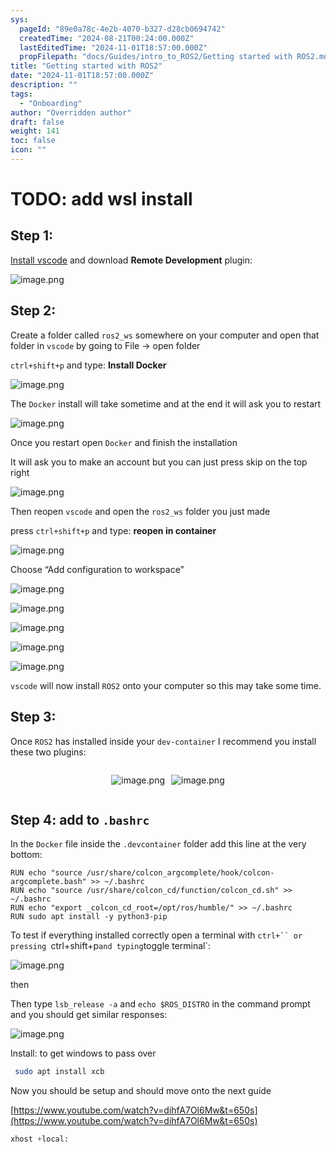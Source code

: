 ```yaml
---
sys:
  pageId: "89e0a78c-4e2b-4070-b327-d28cb0694742"
  createdTime: "2024-08-21T00:24:00.000Z"
  lastEditedTime: "2024-11-01T18:57:00.000Z"
  propFilepath: "docs/Guides/intro_to_ROS2/Getting started with ROS2.md"
title: "Getting started with ROS2"
date: "2024-11-01T18:57:00.000Z"
description: ""
tags:
  - "Onboarding"
author: "Overridden author"
draft: false
weight: 141
toc: false
icon: ""
---
```


# TODO: add wsl install

## Step 1:

[Install vscode](https://code.visualstudio.com/download) and download **Remote Development** plugin:

![image.png](https://prod-files-secure.s3.us-west-2.amazonaws.com/d518164a-d88e-44d1-a4ee-3adb3bd8bce0/efb52993-1881-4a40-b95e-6f020334f022/image.png?X-Amz-Algorithm=AWS4-HMAC-SHA256&X-Amz-Content-Sha256=UNSIGNED-PAYLOAD&X-Amz-Credential=ASIAZI2LB466RYUTRERE%2F20250326%2Fus-west-2%2Fs3%2Faws4_request&X-Amz-Date=20250326T121441Z&X-Amz-Expires=3600&X-Amz-Security-Token=IQoJb3JpZ2luX2VjEMT%2F%2F%2F%2F%2F%2F%2F%2F%2F%2FwEaCXVzLXdlc3QtMiJIMEYCIQCVpnVyScFT7etQQb9Klno4ybRsOtyA3rS%2BtmCLenqsGwIhALFJSQygCf8jAwV4JSZURjS54R7Ygje%2BuGY%2F1tKeRkLXKv8DCC0QABoMNjM3NDIzMTgzODA1Igw%2B%2BMMZZC%2FaMAOF104q3AO5TQXP95g7OfXnnamoMBKgAnJ9yNKRbGQ95LwGk%2FOar%2B3L45K%2B%2FJ%2BOR6z4CErUzvr4DIL93cJ%2FNm9FKgWer6C3b7dlivVaeUrhj288VPIFv%2FkFLTfZTgGHRSKwXhj%2BJRReH96ycMmB1Hs597YV2UbJLffVVEDXXxnmDMLkpKGseBUvL%2F8PoYu6Zu2z9JqtGDJjlIConpsO%2FMW%2BAFvNGIkv67J3xCljO3dDOdx%2BzMhpujyMv6toxn2E4DiUvTv2rvAOlTf1R2jDTwmFf5b5IKy8wQu18klxbh%2FqgKlO0VR7b9W7%2BpdpEJwkIZRQaNgSw8mJNtyXxCSfp79%2BUT%2Fb12L6dzKRqSw4t3TVH%2FprEl9beO8hTobwkhiutIIdsVBtC25MbLwxZoHNTfYxgHyGC8nVfJvW0UBvWyKCcNhpqfgbmvcM9545crcZgSkhCAZXuYTvEt%2BgHS8Ki6HqVO7Ip9LMF1bKbUkXXnJhPNj3Q5FMziTCOkiq24FV5RVHQscTuvFl8ZBKcP6L1YLhAgrA3m1nNkHgoh1LCzDafsDILvuxIeOMAMxnTFHH3pnjqdpznx9E3e0MmX7oC9rYh8%2F5EgwSJ5kGHhlBgZLNme%2F%2Bc7lsEfgmW%2FwDHzqjXbUHvDCp24%2B%2FBjqkAZLdRBd6EVbprNmDDn9eSoGO1JbjGtUEKvWxurwGLpa%2BEI4ESmpuh8y7MkwG18FnkIZbGeeBtwimW1anv3h02i2LliViHNPtweAblysUqFUc6Q7FygCS5o3L68Hjc2IcnPPolkw1SZNFIFjM%2F0oU1REKp%2BDva16G%2Fpbqp5p5rMLFgXVNmdtcWNLxEHj0ci5t%2BkZdpV9m5Du6l%2Bjd6Xj15cwcNF%2BU&X-Amz-Signature=7a7f2226e34391772cf3cef6ffc9387d1b03394680f64922721a0e050eaff140&X-Amz-SignedHeaders=host&x-id=GetObject)

## Step 2:

Create a folder called `ros2_ws` somewhere on your computer and open that folder in `vscode` by going to File → open folder 

`ctrl+shift+p` and type: **Install Docker**

![image.png](https://prod-files-secure.s3.us-west-2.amazonaws.com/d518164a-d88e-44d1-a4ee-3adb3bd8bce0/2269dc0e-1cd5-47ff-bceb-c04ad9b2eab0/image.png?X-Amz-Algorithm=AWS4-HMAC-SHA256&X-Amz-Content-Sha256=UNSIGNED-PAYLOAD&X-Amz-Credential=ASIAZI2LB466RYUTRERE%2F20250326%2Fus-west-2%2Fs3%2Faws4_request&X-Amz-Date=20250326T121441Z&X-Amz-Expires=3600&X-Amz-Security-Token=IQoJb3JpZ2luX2VjEMT%2F%2F%2F%2F%2F%2F%2F%2F%2F%2FwEaCXVzLXdlc3QtMiJIMEYCIQCVpnVyScFT7etQQb9Klno4ybRsOtyA3rS%2BtmCLenqsGwIhALFJSQygCf8jAwV4JSZURjS54R7Ygje%2BuGY%2F1tKeRkLXKv8DCC0QABoMNjM3NDIzMTgzODA1Igw%2B%2BMMZZC%2FaMAOF104q3AO5TQXP95g7OfXnnamoMBKgAnJ9yNKRbGQ95LwGk%2FOar%2B3L45K%2B%2FJ%2BOR6z4CErUzvr4DIL93cJ%2FNm9FKgWer6C3b7dlivVaeUrhj288VPIFv%2FkFLTfZTgGHRSKwXhj%2BJRReH96ycMmB1Hs597YV2UbJLffVVEDXXxnmDMLkpKGseBUvL%2F8PoYu6Zu2z9JqtGDJjlIConpsO%2FMW%2BAFvNGIkv67J3xCljO3dDOdx%2BzMhpujyMv6toxn2E4DiUvTv2rvAOlTf1R2jDTwmFf5b5IKy8wQu18klxbh%2FqgKlO0VR7b9W7%2BpdpEJwkIZRQaNgSw8mJNtyXxCSfp79%2BUT%2Fb12L6dzKRqSw4t3TVH%2FprEl9beO8hTobwkhiutIIdsVBtC25MbLwxZoHNTfYxgHyGC8nVfJvW0UBvWyKCcNhpqfgbmvcM9545crcZgSkhCAZXuYTvEt%2BgHS8Ki6HqVO7Ip9LMF1bKbUkXXnJhPNj3Q5FMziTCOkiq24FV5RVHQscTuvFl8ZBKcP6L1YLhAgrA3m1nNkHgoh1LCzDafsDILvuxIeOMAMxnTFHH3pnjqdpznx9E3e0MmX7oC9rYh8%2F5EgwSJ5kGHhlBgZLNme%2F%2Bc7lsEfgmW%2FwDHzqjXbUHvDCp24%2B%2FBjqkAZLdRBd6EVbprNmDDn9eSoGO1JbjGtUEKvWxurwGLpa%2BEI4ESmpuh8y7MkwG18FnkIZbGeeBtwimW1anv3h02i2LliViHNPtweAblysUqFUc6Q7FygCS5o3L68Hjc2IcnPPolkw1SZNFIFjM%2F0oU1REKp%2BDva16G%2Fpbqp5p5rMLFgXVNmdtcWNLxEHj0ci5t%2BkZdpV9m5Du6l%2Bjd6Xj15cwcNF%2BU&X-Amz-Signature=0ced6735442f0502eb0619c33af8f85231498009910dbc2ea0dc70a359f30eaa&X-Amz-SignedHeaders=host&x-id=GetObject)

The `Docker` install will take sometime and at the end it will ask you to restart

![image.png](https://prod-files-secure.s3.us-west-2.amazonaws.com/d518164a-d88e-44d1-a4ee-3adb3bd8bce0/ed233f78-be33-4b1f-b89c-9c346c0e961e/image.png?X-Amz-Algorithm=AWS4-HMAC-SHA256&X-Amz-Content-Sha256=UNSIGNED-PAYLOAD&X-Amz-Credential=ASIAZI2LB466RYUTRERE%2F20250326%2Fus-west-2%2Fs3%2Faws4_request&X-Amz-Date=20250326T121441Z&X-Amz-Expires=3600&X-Amz-Security-Token=IQoJb3JpZ2luX2VjEMT%2F%2F%2F%2F%2F%2F%2F%2F%2F%2FwEaCXVzLXdlc3QtMiJIMEYCIQCVpnVyScFT7etQQb9Klno4ybRsOtyA3rS%2BtmCLenqsGwIhALFJSQygCf8jAwV4JSZURjS54R7Ygje%2BuGY%2F1tKeRkLXKv8DCC0QABoMNjM3NDIzMTgzODA1Igw%2B%2BMMZZC%2FaMAOF104q3AO5TQXP95g7OfXnnamoMBKgAnJ9yNKRbGQ95LwGk%2FOar%2B3L45K%2B%2FJ%2BOR6z4CErUzvr4DIL93cJ%2FNm9FKgWer6C3b7dlivVaeUrhj288VPIFv%2FkFLTfZTgGHRSKwXhj%2BJRReH96ycMmB1Hs597YV2UbJLffVVEDXXxnmDMLkpKGseBUvL%2F8PoYu6Zu2z9JqtGDJjlIConpsO%2FMW%2BAFvNGIkv67J3xCljO3dDOdx%2BzMhpujyMv6toxn2E4DiUvTv2rvAOlTf1R2jDTwmFf5b5IKy8wQu18klxbh%2FqgKlO0VR7b9W7%2BpdpEJwkIZRQaNgSw8mJNtyXxCSfp79%2BUT%2Fb12L6dzKRqSw4t3TVH%2FprEl9beO8hTobwkhiutIIdsVBtC25MbLwxZoHNTfYxgHyGC8nVfJvW0UBvWyKCcNhpqfgbmvcM9545crcZgSkhCAZXuYTvEt%2BgHS8Ki6HqVO7Ip9LMF1bKbUkXXnJhPNj3Q5FMziTCOkiq24FV5RVHQscTuvFl8ZBKcP6L1YLhAgrA3m1nNkHgoh1LCzDafsDILvuxIeOMAMxnTFHH3pnjqdpznx9E3e0MmX7oC9rYh8%2F5EgwSJ5kGHhlBgZLNme%2F%2Bc7lsEfgmW%2FwDHzqjXbUHvDCp24%2B%2FBjqkAZLdRBd6EVbprNmDDn9eSoGO1JbjGtUEKvWxurwGLpa%2BEI4ESmpuh8y7MkwG18FnkIZbGeeBtwimW1anv3h02i2LliViHNPtweAblysUqFUc6Q7FygCS5o3L68Hjc2IcnPPolkw1SZNFIFjM%2F0oU1REKp%2BDva16G%2Fpbqp5p5rMLFgXVNmdtcWNLxEHj0ci5t%2BkZdpV9m5Du6l%2Bjd6Xj15cwcNF%2BU&X-Amz-Signature=63dda87687df1865e57b3425fd6feb4aa2600dc7b70c40507f4d9c0428d7e890&X-Amz-SignedHeaders=host&x-id=GetObject)

Once you restart open `Docker` and finish the installation

It will ask you to make an account but you can just press skip on the top right

![image.png](https://prod-files-secure.s3.us-west-2.amazonaws.com/d518164a-d88e-44d1-a4ee-3adb3bd8bce0/21010ad9-1659-4fd9-9f59-9932a09b2a3d/image.png?X-Amz-Algorithm=AWS4-HMAC-SHA256&X-Amz-Content-Sha256=UNSIGNED-PAYLOAD&X-Amz-Credential=ASIAZI2LB466RYUTRERE%2F20250326%2Fus-west-2%2Fs3%2Faws4_request&X-Amz-Date=20250326T121441Z&X-Amz-Expires=3600&X-Amz-Security-Token=IQoJb3JpZ2luX2VjEMT%2F%2F%2F%2F%2F%2F%2F%2F%2F%2FwEaCXVzLXdlc3QtMiJIMEYCIQCVpnVyScFT7etQQb9Klno4ybRsOtyA3rS%2BtmCLenqsGwIhALFJSQygCf8jAwV4JSZURjS54R7Ygje%2BuGY%2F1tKeRkLXKv8DCC0QABoMNjM3NDIzMTgzODA1Igw%2B%2BMMZZC%2FaMAOF104q3AO5TQXP95g7OfXnnamoMBKgAnJ9yNKRbGQ95LwGk%2FOar%2B3L45K%2B%2FJ%2BOR6z4CErUzvr4DIL93cJ%2FNm9FKgWer6C3b7dlivVaeUrhj288VPIFv%2FkFLTfZTgGHRSKwXhj%2BJRReH96ycMmB1Hs597YV2UbJLffVVEDXXxnmDMLkpKGseBUvL%2F8PoYu6Zu2z9JqtGDJjlIConpsO%2FMW%2BAFvNGIkv67J3xCljO3dDOdx%2BzMhpujyMv6toxn2E4DiUvTv2rvAOlTf1R2jDTwmFf5b5IKy8wQu18klxbh%2FqgKlO0VR7b9W7%2BpdpEJwkIZRQaNgSw8mJNtyXxCSfp79%2BUT%2Fb12L6dzKRqSw4t3TVH%2FprEl9beO8hTobwkhiutIIdsVBtC25MbLwxZoHNTfYxgHyGC8nVfJvW0UBvWyKCcNhpqfgbmvcM9545crcZgSkhCAZXuYTvEt%2BgHS8Ki6HqVO7Ip9LMF1bKbUkXXnJhPNj3Q5FMziTCOkiq24FV5RVHQscTuvFl8ZBKcP6L1YLhAgrA3m1nNkHgoh1LCzDafsDILvuxIeOMAMxnTFHH3pnjqdpznx9E3e0MmX7oC9rYh8%2F5EgwSJ5kGHhlBgZLNme%2F%2Bc7lsEfgmW%2FwDHzqjXbUHvDCp24%2B%2FBjqkAZLdRBd6EVbprNmDDn9eSoGO1JbjGtUEKvWxurwGLpa%2BEI4ESmpuh8y7MkwG18FnkIZbGeeBtwimW1anv3h02i2LliViHNPtweAblysUqFUc6Q7FygCS5o3L68Hjc2IcnPPolkw1SZNFIFjM%2F0oU1REKp%2BDva16G%2Fpbqp5p5rMLFgXVNmdtcWNLxEHj0ci5t%2BkZdpV9m5Du6l%2Bjd6Xj15cwcNF%2BU&X-Amz-Signature=8eb7da5434ca3359baa6fb50bab00a0d3bf2e4120f3675b8ad8f88658a671c2e&X-Amz-SignedHeaders=host&x-id=GetObject)

Then reopen `vscode` and open the `ros2_ws` folder you just made

press `ctrl+shift+p` and type: **reopen in container**

![image.png](https://prod-files-secure.s3.us-west-2.amazonaws.com/d518164a-d88e-44d1-a4ee-3adb3bd8bce0/4e93b8c2-41ad-488c-8095-c74205196118/image.png?X-Amz-Algorithm=AWS4-HMAC-SHA256&X-Amz-Content-Sha256=UNSIGNED-PAYLOAD&X-Amz-Credential=ASIAZI2LB466RYUTRERE%2F20250326%2Fus-west-2%2Fs3%2Faws4_request&X-Amz-Date=20250326T121441Z&X-Amz-Expires=3600&X-Amz-Security-Token=IQoJb3JpZ2luX2VjEMT%2F%2F%2F%2F%2F%2F%2F%2F%2F%2FwEaCXVzLXdlc3QtMiJIMEYCIQCVpnVyScFT7etQQb9Klno4ybRsOtyA3rS%2BtmCLenqsGwIhALFJSQygCf8jAwV4JSZURjS54R7Ygje%2BuGY%2F1tKeRkLXKv8DCC0QABoMNjM3NDIzMTgzODA1Igw%2B%2BMMZZC%2FaMAOF104q3AO5TQXP95g7OfXnnamoMBKgAnJ9yNKRbGQ95LwGk%2FOar%2B3L45K%2B%2FJ%2BOR6z4CErUzvr4DIL93cJ%2FNm9FKgWer6C3b7dlivVaeUrhj288VPIFv%2FkFLTfZTgGHRSKwXhj%2BJRReH96ycMmB1Hs597YV2UbJLffVVEDXXxnmDMLkpKGseBUvL%2F8PoYu6Zu2z9JqtGDJjlIConpsO%2FMW%2BAFvNGIkv67J3xCljO3dDOdx%2BzMhpujyMv6toxn2E4DiUvTv2rvAOlTf1R2jDTwmFf5b5IKy8wQu18klxbh%2FqgKlO0VR7b9W7%2BpdpEJwkIZRQaNgSw8mJNtyXxCSfp79%2BUT%2Fb12L6dzKRqSw4t3TVH%2FprEl9beO8hTobwkhiutIIdsVBtC25MbLwxZoHNTfYxgHyGC8nVfJvW0UBvWyKCcNhpqfgbmvcM9545crcZgSkhCAZXuYTvEt%2BgHS8Ki6HqVO7Ip9LMF1bKbUkXXnJhPNj3Q5FMziTCOkiq24FV5RVHQscTuvFl8ZBKcP6L1YLhAgrA3m1nNkHgoh1LCzDafsDILvuxIeOMAMxnTFHH3pnjqdpznx9E3e0MmX7oC9rYh8%2F5EgwSJ5kGHhlBgZLNme%2F%2Bc7lsEfgmW%2FwDHzqjXbUHvDCp24%2B%2FBjqkAZLdRBd6EVbprNmDDn9eSoGO1JbjGtUEKvWxurwGLpa%2BEI4ESmpuh8y7MkwG18FnkIZbGeeBtwimW1anv3h02i2LliViHNPtweAblysUqFUc6Q7FygCS5o3L68Hjc2IcnPPolkw1SZNFIFjM%2F0oU1REKp%2BDva16G%2Fpbqp5p5rMLFgXVNmdtcWNLxEHj0ci5t%2BkZdpV9m5Du6l%2Bjd6Xj15cwcNF%2BU&X-Amz-Signature=c318c07af17e46fd24283c34cedf495c19879c17ae30a8f38b97894e354beb97&X-Amz-SignedHeaders=host&x-id=GetObject)

Choose “Add configuration to workspace”

![image.png](https://prod-files-secure.s3.us-west-2.amazonaws.com/d518164a-d88e-44d1-a4ee-3adb3bd8bce0/9560b282-5060-4989-ba37-97e7b2c22476/image.png?X-Amz-Algorithm=AWS4-HMAC-SHA256&X-Amz-Content-Sha256=UNSIGNED-PAYLOAD&X-Amz-Credential=ASIAZI2LB466RYUTRERE%2F20250326%2Fus-west-2%2Fs3%2Faws4_request&X-Amz-Date=20250326T121441Z&X-Amz-Expires=3600&X-Amz-Security-Token=IQoJb3JpZ2luX2VjEMT%2F%2F%2F%2F%2F%2F%2F%2F%2F%2FwEaCXVzLXdlc3QtMiJIMEYCIQCVpnVyScFT7etQQb9Klno4ybRsOtyA3rS%2BtmCLenqsGwIhALFJSQygCf8jAwV4JSZURjS54R7Ygje%2BuGY%2F1tKeRkLXKv8DCC0QABoMNjM3NDIzMTgzODA1Igw%2B%2BMMZZC%2FaMAOF104q3AO5TQXP95g7OfXnnamoMBKgAnJ9yNKRbGQ95LwGk%2FOar%2B3L45K%2B%2FJ%2BOR6z4CErUzvr4DIL93cJ%2FNm9FKgWer6C3b7dlivVaeUrhj288VPIFv%2FkFLTfZTgGHRSKwXhj%2BJRReH96ycMmB1Hs597YV2UbJLffVVEDXXxnmDMLkpKGseBUvL%2F8PoYu6Zu2z9JqtGDJjlIConpsO%2FMW%2BAFvNGIkv67J3xCljO3dDOdx%2BzMhpujyMv6toxn2E4DiUvTv2rvAOlTf1R2jDTwmFf5b5IKy8wQu18klxbh%2FqgKlO0VR7b9W7%2BpdpEJwkIZRQaNgSw8mJNtyXxCSfp79%2BUT%2Fb12L6dzKRqSw4t3TVH%2FprEl9beO8hTobwkhiutIIdsVBtC25MbLwxZoHNTfYxgHyGC8nVfJvW0UBvWyKCcNhpqfgbmvcM9545crcZgSkhCAZXuYTvEt%2BgHS8Ki6HqVO7Ip9LMF1bKbUkXXnJhPNj3Q5FMziTCOkiq24FV5RVHQscTuvFl8ZBKcP6L1YLhAgrA3m1nNkHgoh1LCzDafsDILvuxIeOMAMxnTFHH3pnjqdpznx9E3e0MmX7oC9rYh8%2F5EgwSJ5kGHhlBgZLNme%2F%2Bc7lsEfgmW%2FwDHzqjXbUHvDCp24%2B%2FBjqkAZLdRBd6EVbprNmDDn9eSoGO1JbjGtUEKvWxurwGLpa%2BEI4ESmpuh8y7MkwG18FnkIZbGeeBtwimW1anv3h02i2LliViHNPtweAblysUqFUc6Q7FygCS5o3L68Hjc2IcnPPolkw1SZNFIFjM%2F0oU1REKp%2BDva16G%2Fpbqp5p5rMLFgXVNmdtcWNLxEHj0ci5t%2BkZdpV9m5Du6l%2Bjd6Xj15cwcNF%2BU&X-Amz-Signature=705da8fcd3baf55d9a104649f7e38f895c96775d84df9304ef0fe4b50e22c80c&X-Amz-SignedHeaders=host&x-id=GetObject)

![image.png](https://prod-files-secure.s3.us-west-2.amazonaws.com/d518164a-d88e-44d1-a4ee-3adb3bd8bce0/2ee63f81-886b-48e8-a553-dc6e5eac99e4/image.png?X-Amz-Algorithm=AWS4-HMAC-SHA256&X-Amz-Content-Sha256=UNSIGNED-PAYLOAD&X-Amz-Credential=ASIAZI2LB466RYUTRERE%2F20250326%2Fus-west-2%2Fs3%2Faws4_request&X-Amz-Date=20250326T121441Z&X-Amz-Expires=3600&X-Amz-Security-Token=IQoJb3JpZ2luX2VjEMT%2F%2F%2F%2F%2F%2F%2F%2F%2F%2FwEaCXVzLXdlc3QtMiJIMEYCIQCVpnVyScFT7etQQb9Klno4ybRsOtyA3rS%2BtmCLenqsGwIhALFJSQygCf8jAwV4JSZURjS54R7Ygje%2BuGY%2F1tKeRkLXKv8DCC0QABoMNjM3NDIzMTgzODA1Igw%2B%2BMMZZC%2FaMAOF104q3AO5TQXP95g7OfXnnamoMBKgAnJ9yNKRbGQ95LwGk%2FOar%2B3L45K%2B%2FJ%2BOR6z4CErUzvr4DIL93cJ%2FNm9FKgWer6C3b7dlivVaeUrhj288VPIFv%2FkFLTfZTgGHRSKwXhj%2BJRReH96ycMmB1Hs597YV2UbJLffVVEDXXxnmDMLkpKGseBUvL%2F8PoYu6Zu2z9JqtGDJjlIConpsO%2FMW%2BAFvNGIkv67J3xCljO3dDOdx%2BzMhpujyMv6toxn2E4DiUvTv2rvAOlTf1R2jDTwmFf5b5IKy8wQu18klxbh%2FqgKlO0VR7b9W7%2BpdpEJwkIZRQaNgSw8mJNtyXxCSfp79%2BUT%2Fb12L6dzKRqSw4t3TVH%2FprEl9beO8hTobwkhiutIIdsVBtC25MbLwxZoHNTfYxgHyGC8nVfJvW0UBvWyKCcNhpqfgbmvcM9545crcZgSkhCAZXuYTvEt%2BgHS8Ki6HqVO7Ip9LMF1bKbUkXXnJhPNj3Q5FMziTCOkiq24FV5RVHQscTuvFl8ZBKcP6L1YLhAgrA3m1nNkHgoh1LCzDafsDILvuxIeOMAMxnTFHH3pnjqdpznx9E3e0MmX7oC9rYh8%2F5EgwSJ5kGHhlBgZLNme%2F%2Bc7lsEfgmW%2FwDHzqjXbUHvDCp24%2B%2FBjqkAZLdRBd6EVbprNmDDn9eSoGO1JbjGtUEKvWxurwGLpa%2BEI4ESmpuh8y7MkwG18FnkIZbGeeBtwimW1anv3h02i2LliViHNPtweAblysUqFUc6Q7FygCS5o3L68Hjc2IcnPPolkw1SZNFIFjM%2F0oU1REKp%2BDva16G%2Fpbqp5p5rMLFgXVNmdtcWNLxEHj0ci5t%2BkZdpV9m5Du6l%2Bjd6Xj15cwcNF%2BU&X-Amz-Signature=a7a92c7a41edea348bc7b1c6ec5603ec69ecf3dff23c61e7de52fa1999a5d327&X-Amz-SignedHeaders=host&x-id=GetObject)

![image.png](https://prod-files-secure.s3.us-west-2.amazonaws.com/d518164a-d88e-44d1-a4ee-3adb3bd8bce0/ae1580b2-b048-407e-aed9-b584224a7a04/image.png?X-Amz-Algorithm=AWS4-HMAC-SHA256&X-Amz-Content-Sha256=UNSIGNED-PAYLOAD&X-Amz-Credential=ASIAZI2LB466RYUTRERE%2F20250326%2Fus-west-2%2Fs3%2Faws4_request&X-Amz-Date=20250326T121441Z&X-Amz-Expires=3600&X-Amz-Security-Token=IQoJb3JpZ2luX2VjEMT%2F%2F%2F%2F%2F%2F%2F%2F%2F%2FwEaCXVzLXdlc3QtMiJIMEYCIQCVpnVyScFT7etQQb9Klno4ybRsOtyA3rS%2BtmCLenqsGwIhALFJSQygCf8jAwV4JSZURjS54R7Ygje%2BuGY%2F1tKeRkLXKv8DCC0QABoMNjM3NDIzMTgzODA1Igw%2B%2BMMZZC%2FaMAOF104q3AO5TQXP95g7OfXnnamoMBKgAnJ9yNKRbGQ95LwGk%2FOar%2B3L45K%2B%2FJ%2BOR6z4CErUzvr4DIL93cJ%2FNm9FKgWer6C3b7dlivVaeUrhj288VPIFv%2FkFLTfZTgGHRSKwXhj%2BJRReH96ycMmB1Hs597YV2UbJLffVVEDXXxnmDMLkpKGseBUvL%2F8PoYu6Zu2z9JqtGDJjlIConpsO%2FMW%2BAFvNGIkv67J3xCljO3dDOdx%2BzMhpujyMv6toxn2E4DiUvTv2rvAOlTf1R2jDTwmFf5b5IKy8wQu18klxbh%2FqgKlO0VR7b9W7%2BpdpEJwkIZRQaNgSw8mJNtyXxCSfp79%2BUT%2Fb12L6dzKRqSw4t3TVH%2FprEl9beO8hTobwkhiutIIdsVBtC25MbLwxZoHNTfYxgHyGC8nVfJvW0UBvWyKCcNhpqfgbmvcM9545crcZgSkhCAZXuYTvEt%2BgHS8Ki6HqVO7Ip9LMF1bKbUkXXnJhPNj3Q5FMziTCOkiq24FV5RVHQscTuvFl8ZBKcP6L1YLhAgrA3m1nNkHgoh1LCzDafsDILvuxIeOMAMxnTFHH3pnjqdpznx9E3e0MmX7oC9rYh8%2F5EgwSJ5kGHhlBgZLNme%2F%2Bc7lsEfgmW%2FwDHzqjXbUHvDCp24%2B%2FBjqkAZLdRBd6EVbprNmDDn9eSoGO1JbjGtUEKvWxurwGLpa%2BEI4ESmpuh8y7MkwG18FnkIZbGeeBtwimW1anv3h02i2LliViHNPtweAblysUqFUc6Q7FygCS5o3L68Hjc2IcnPPolkw1SZNFIFjM%2F0oU1REKp%2BDva16G%2Fpbqp5p5rMLFgXVNmdtcWNLxEHj0ci5t%2BkZdpV9m5Du6l%2Bjd6Xj15cwcNF%2BU&X-Amz-Signature=89de9a800dcb06244aae03b14a41d28db39c52327984b1714f33e025d003301c&X-Amz-SignedHeaders=host&x-id=GetObject)

![image.png](https://prod-files-secure.s3.us-west-2.amazonaws.com/d518164a-d88e-44d1-a4ee-3adb3bd8bce0/53255b28-f75e-430f-b9e3-c0ac8577e42b/image.png?X-Amz-Algorithm=AWS4-HMAC-SHA256&X-Amz-Content-Sha256=UNSIGNED-PAYLOAD&X-Amz-Credential=ASIAZI2LB466RYUTRERE%2F20250326%2Fus-west-2%2Fs3%2Faws4_request&X-Amz-Date=20250326T121441Z&X-Amz-Expires=3600&X-Amz-Security-Token=IQoJb3JpZ2luX2VjEMT%2F%2F%2F%2F%2F%2F%2F%2F%2F%2FwEaCXVzLXdlc3QtMiJIMEYCIQCVpnVyScFT7etQQb9Klno4ybRsOtyA3rS%2BtmCLenqsGwIhALFJSQygCf8jAwV4JSZURjS54R7Ygje%2BuGY%2F1tKeRkLXKv8DCC0QABoMNjM3NDIzMTgzODA1Igw%2B%2BMMZZC%2FaMAOF104q3AO5TQXP95g7OfXnnamoMBKgAnJ9yNKRbGQ95LwGk%2FOar%2B3L45K%2B%2FJ%2BOR6z4CErUzvr4DIL93cJ%2FNm9FKgWer6C3b7dlivVaeUrhj288VPIFv%2FkFLTfZTgGHRSKwXhj%2BJRReH96ycMmB1Hs597YV2UbJLffVVEDXXxnmDMLkpKGseBUvL%2F8PoYu6Zu2z9JqtGDJjlIConpsO%2FMW%2BAFvNGIkv67J3xCljO3dDOdx%2BzMhpujyMv6toxn2E4DiUvTv2rvAOlTf1R2jDTwmFf5b5IKy8wQu18klxbh%2FqgKlO0VR7b9W7%2BpdpEJwkIZRQaNgSw8mJNtyXxCSfp79%2BUT%2Fb12L6dzKRqSw4t3TVH%2FprEl9beO8hTobwkhiutIIdsVBtC25MbLwxZoHNTfYxgHyGC8nVfJvW0UBvWyKCcNhpqfgbmvcM9545crcZgSkhCAZXuYTvEt%2BgHS8Ki6HqVO7Ip9LMF1bKbUkXXnJhPNj3Q5FMziTCOkiq24FV5RVHQscTuvFl8ZBKcP6L1YLhAgrA3m1nNkHgoh1LCzDafsDILvuxIeOMAMxnTFHH3pnjqdpznx9E3e0MmX7oC9rYh8%2F5EgwSJ5kGHhlBgZLNme%2F%2Bc7lsEfgmW%2FwDHzqjXbUHvDCp24%2B%2FBjqkAZLdRBd6EVbprNmDDn9eSoGO1JbjGtUEKvWxurwGLpa%2BEI4ESmpuh8y7MkwG18FnkIZbGeeBtwimW1anv3h02i2LliViHNPtweAblysUqFUc6Q7FygCS5o3L68Hjc2IcnPPolkw1SZNFIFjM%2F0oU1REKp%2BDva16G%2Fpbqp5p5rMLFgXVNmdtcWNLxEHj0ci5t%2BkZdpV9m5Du6l%2Bjd6Xj15cwcNF%2BU&X-Amz-Signature=16d38f0e1b246a489dc88bc70b92507e32af8a72a26397a5d2e5106c505a483c&X-Amz-SignedHeaders=host&x-id=GetObject)

![image.png](https://prod-files-secure.s3.us-west-2.amazonaws.com/d518164a-d88e-44d1-a4ee-3adb3bd8bce0/7c562767-5af9-4ffb-97d1-327bcdf4ee00/image.png?X-Amz-Algorithm=AWS4-HMAC-SHA256&X-Amz-Content-Sha256=UNSIGNED-PAYLOAD&X-Amz-Credential=ASIAZI2LB466RYUTRERE%2F20250326%2Fus-west-2%2Fs3%2Faws4_request&X-Amz-Date=20250326T121441Z&X-Amz-Expires=3600&X-Amz-Security-Token=IQoJb3JpZ2luX2VjEMT%2F%2F%2F%2F%2F%2F%2F%2F%2F%2FwEaCXVzLXdlc3QtMiJIMEYCIQCVpnVyScFT7etQQb9Klno4ybRsOtyA3rS%2BtmCLenqsGwIhALFJSQygCf8jAwV4JSZURjS54R7Ygje%2BuGY%2F1tKeRkLXKv8DCC0QABoMNjM3NDIzMTgzODA1Igw%2B%2BMMZZC%2FaMAOF104q3AO5TQXP95g7OfXnnamoMBKgAnJ9yNKRbGQ95LwGk%2FOar%2B3L45K%2B%2FJ%2BOR6z4CErUzvr4DIL93cJ%2FNm9FKgWer6C3b7dlivVaeUrhj288VPIFv%2FkFLTfZTgGHRSKwXhj%2BJRReH96ycMmB1Hs597YV2UbJLffVVEDXXxnmDMLkpKGseBUvL%2F8PoYu6Zu2z9JqtGDJjlIConpsO%2FMW%2BAFvNGIkv67J3xCljO3dDOdx%2BzMhpujyMv6toxn2E4DiUvTv2rvAOlTf1R2jDTwmFf5b5IKy8wQu18klxbh%2FqgKlO0VR7b9W7%2BpdpEJwkIZRQaNgSw8mJNtyXxCSfp79%2BUT%2Fb12L6dzKRqSw4t3TVH%2FprEl9beO8hTobwkhiutIIdsVBtC25MbLwxZoHNTfYxgHyGC8nVfJvW0UBvWyKCcNhpqfgbmvcM9545crcZgSkhCAZXuYTvEt%2BgHS8Ki6HqVO7Ip9LMF1bKbUkXXnJhPNj3Q5FMziTCOkiq24FV5RVHQscTuvFl8ZBKcP6L1YLhAgrA3m1nNkHgoh1LCzDafsDILvuxIeOMAMxnTFHH3pnjqdpznx9E3e0MmX7oC9rYh8%2F5EgwSJ5kGHhlBgZLNme%2F%2Bc7lsEfgmW%2FwDHzqjXbUHvDCp24%2B%2FBjqkAZLdRBd6EVbprNmDDn9eSoGO1JbjGtUEKvWxurwGLpa%2BEI4ESmpuh8y7MkwG18FnkIZbGeeBtwimW1anv3h02i2LliViHNPtweAblysUqFUc6Q7FygCS5o3L68Hjc2IcnPPolkw1SZNFIFjM%2F0oU1REKp%2BDva16G%2Fpbqp5p5rMLFgXVNmdtcWNLxEHj0ci5t%2BkZdpV9m5Du6l%2Bjd6Xj15cwcNF%2BU&X-Amz-Signature=a05fd8729670ce18dc58028128d4f383a7c93feec81f38979a1e83e7dfdafcb0&X-Amz-SignedHeaders=host&x-id=GetObject)

`vscode` will now install `ROS2` onto your computer so this may take some time.

## Step 3:

Once `ROS2` has installed inside your `dev-container` I recommend you install these two plugins:

<div style="display: flex;flex-direction: row; column-gap:10px; max-width: 630px;justify-content: center;">
<div>

![image.png](https://prod-files-secure.s3.us-west-2.amazonaws.com/d518164a-d88e-44d1-a4ee-3adb3bd8bce0/3fc3d550-5a54-4ba1-ba6b-faa01cdb7369/image.png?X-Amz-Algorithm=AWS4-HMAC-SHA256&X-Amz-Content-Sha256=UNSIGNED-PAYLOAD&X-Amz-Credential=ASIAZI2LB466SEVAQNXH%2F20250326%2Fus-west-2%2Fs3%2Faws4_request&X-Amz-Date=20250326T121442Z&X-Amz-Expires=3600&X-Amz-Security-Token=IQoJb3JpZ2luX2VjEMT%2F%2F%2F%2F%2F%2F%2F%2F%2F%2FwEaCXVzLXdlc3QtMiJHMEUCIQDEpuNbiCDVL1n8NMDiMTQK7KfRvwBPPcGgqCo8XHvp%2FwIgRWeKcnuA%2Fp0Ssrw1w2NlEquvVTOHNwQRqsluipFf1tAq%2FwMILRAAGgw2Mzc0MjMxODM4MDUiDL0itehcuQkQDSijLircAy4d8MVy97Fy%2BQWRmQkrWXPdgMvh7PunVVf4%2F%2BPt3hKvO9o37JkyUhgVL8y9l4rJ%2BKJfhB298yy2dZ3Ym2WSfb%2FWCTgXLS2eaReTuJDYx4S%2BgYJ4aAGPN7y3NPwRKpr0%2B5Q3eTgCFv1lXcMOMFl4%2B%2Fj3wRlDqjGz0bJCn7PFLRtr%2FwCcXJnHPCca55RIra4Dv%2BkFiZ7zyrDtEuKclS%2F9ftYGn8MRtXczh2fWsuvYOiF8BGmdazkJmI8kUHniNsNGth1nrm2MW0aN1OQyQCnla72f1utf6QUgnvkykoTk2cOcAzV7mFp5Nc7Mpa3j1RVPGR4Nw9uJUrX94mY%2Fe8Z7M2%2FhD4Eu05gnSl66fy1h3OgFMHOysPdOaEx9Pdu%2FBL3ikVElUprXQxT%2FPQmJwPW2oMiOiBpfruHH22gURIuFGYHiKZ%2BexEyOY%2FuCM5SLBnYn8ryUGxR5OBdVcw1rkb8rfrSTUC9%2FNh7%2FeQR5ae%2FCa69dXNA6gUPj2%2BNh4Jah9egQR3UZgBES01lEBjv2hnCxYWhB3M4BXys71XBWQI56e8BDmVTWLlkiit%2FxemE5Ujo9NDMCIqHotfFgTyXGbepwqindJei7t4mpUPesvi2uDdvRteS73HKgeYVmhEvzMLjbj78GOqUBMdeleNgTZ789GT%2FozWR9B0L8%2BZRGIFWRP2Zw0yoXzUQ5y9MDUTlHnqKR%2Fs2ggoWsET81sc8fDEMQuYrDrM%2BG3bPdk4sG8DAu2EfbcXwcUzdUGmDJeMzLVkMAVmiNthpDosaRhqpmPHMI%2Fc11R0m4jJV5f4WwPJXpphsYMlg1PPPzgDAX8TErfI59ZFVfTBot63ul9sJZdt8Hw7V15zV2kNQsLsMB&X-Amz-Signature=2c2de01614c962b0f8855ef5373acd85d7429004c1b9a13b11e8bec3302b4c8e&X-Amz-SignedHeaders=host&x-id=GetObject)

</div>
<div>

![image.png](https://prod-files-secure.s3.us-west-2.amazonaws.com/d518164a-d88e-44d1-a4ee-3adb3bd8bce0/d994cc66-13c2-4093-a5a3-f84cf4601a82/image.png?X-Amz-Algorithm=AWS4-HMAC-SHA256&X-Amz-Content-Sha256=UNSIGNED-PAYLOAD&X-Amz-Credential=ASIAZI2LB466TVF3HMFY%2F20250326%2Fus-west-2%2Fs3%2Faws4_request&X-Amz-Date=20250326T121443Z&X-Amz-Expires=3600&X-Amz-Security-Token=IQoJb3JpZ2luX2VjEMT%2F%2F%2F%2F%2F%2F%2F%2F%2F%2FwEaCXVzLXdlc3QtMiJHMEUCIQC07U6SZ%2B5MUG%2FH7fdAiBFOrZb3tKE6j32mVzmmhyDUbQIgGVttspxwWNvZBEAk3v8mK4qBtEl41ZLBOjMD18IYHHMq%2FwMILRAAGgw2Mzc0MjMxODM4MDUiDM51vb5taOLiEMsgECrcA%2BAVyLvEljyi4uxaZ43ym5lfFP5RwYIqc6uwsUcaEIg3enLdE4%2Bce5DenN1PYJTH59LlLiJs7cEefsVn32fbc0NmaERVx%2Fqo5%2BqYWi7TMNVt%2By%2F0RSqxzgqDm7I7PVXuCxGOp%2Fymg59jbcaWIVyDumqRCnCMRy4ZIUciALiW%2BKFDvkNNK40rl%2B59RGmpyTYkOn%2BvxlZbk7eUkjN8tWR6wpeX8TBvQ6PRxeY%2Fytrxq8epe6SRWj%2Flz3abIvLCnc3XNCiC0csYsfjQo0bnpFXGnwrQksirzK%2BB9q31UJ3aN04mgZX3tvrMrTwLlAM7JkSTQnTo3BqWc5%2BzRHVWf2lQQY861A2mv4o0IfgSVlyJrZbnqpU7DIqXNpIxAShgOHixscg0OzycYUmy8sj3zBxRoGs1MpVOM1JS6677bngSSTvisRmFSJXPpfrUGQ34ZKmsnBn57lz2Y4jDYQBsssHEdVMFq94taVClMB%2BnyG50YI7xDdod8DOu8mxe%2F%2FVKqj4bJfsjQrYHpvUcwV6Dd2CYaOZ8lhqUugPb9Xhaqm6VtXY5vKYrV9brH1EY1cR7qSAZ413nPaJd6pDC1flD28%2BnGTy6rvSxLjZUZoTIb1%2FIpo7pygXWsWqXwJZpyXcgMJjbj78GOqUBAOycqZ3hToZ7GCbHNtxNIlF7%2BbquTZJ2hlfRqIBiXxJQjKrlyo9%2FoimDsR8MRthVtOSVj01OCjt2p%2B%2BUAtlSVbs508QdD8UOvT5UESMYYogwOW6%2BA1hqZcltuNGY9Qb%2Bu6vXp9BDpgvTLhB5KnGLjeD4Fqf7kn8SW4KB1MItVi3WGla4bjvkHMVgts84DO2xcsx6whVccoIJLIgcDukKqd8oYDko&X-Amz-Signature=2f167918de1a23370b8b2e9386538c3f5c1bf37ae027616bd216867e71be1a37&X-Amz-SignedHeaders=host&x-id=GetObject)

</div>
</div>

## Step 4: add to `.bashrc`

In the `Docker` file inside the `.devcontainer` folder add this line at the very bottom: 

```docker
RUN echo "source /usr/share/colcon_argcomplete/hook/colcon-argcomplete.bash" >> ~/.bashrc
RUN echo "source /usr/share/colcon_cd/function/colcon_cd.sh" >> ~/.bashrc
RUN echo "export _colcon_cd_root=/opt/ros/humble/" >> ~/.bashrc
RUN sudo apt install -y python3-pip 
```

To test if everything installed correctly open a terminal with `ctrl+`` or pressing `ctrl+shift+p` and typing `toggle terminal`:

![image.png](https://prod-files-secure.s3.us-west-2.amazonaws.com/d518164a-d88e-44d1-a4ee-3adb3bd8bce0/6a4943d8-b04e-4c02-9a58-775f3384d1a5/image.png?X-Amz-Algorithm=AWS4-HMAC-SHA256&X-Amz-Content-Sha256=UNSIGNED-PAYLOAD&X-Amz-Credential=ASIAZI2LB466RYUTRERE%2F20250326%2Fus-west-2%2Fs3%2Faws4_request&X-Amz-Date=20250326T121441Z&X-Amz-Expires=3600&X-Amz-Security-Token=IQoJb3JpZ2luX2VjEMT%2F%2F%2F%2F%2F%2F%2F%2F%2F%2FwEaCXVzLXdlc3QtMiJIMEYCIQCVpnVyScFT7etQQb9Klno4ybRsOtyA3rS%2BtmCLenqsGwIhALFJSQygCf8jAwV4JSZURjS54R7Ygje%2BuGY%2F1tKeRkLXKv8DCC0QABoMNjM3NDIzMTgzODA1Igw%2B%2BMMZZC%2FaMAOF104q3AO5TQXP95g7OfXnnamoMBKgAnJ9yNKRbGQ95LwGk%2FOar%2B3L45K%2B%2FJ%2BOR6z4CErUzvr4DIL93cJ%2FNm9FKgWer6C3b7dlivVaeUrhj288VPIFv%2FkFLTfZTgGHRSKwXhj%2BJRReH96ycMmB1Hs597YV2UbJLffVVEDXXxnmDMLkpKGseBUvL%2F8PoYu6Zu2z9JqtGDJjlIConpsO%2FMW%2BAFvNGIkv67J3xCljO3dDOdx%2BzMhpujyMv6toxn2E4DiUvTv2rvAOlTf1R2jDTwmFf5b5IKy8wQu18klxbh%2FqgKlO0VR7b9W7%2BpdpEJwkIZRQaNgSw8mJNtyXxCSfp79%2BUT%2Fb12L6dzKRqSw4t3TVH%2FprEl9beO8hTobwkhiutIIdsVBtC25MbLwxZoHNTfYxgHyGC8nVfJvW0UBvWyKCcNhpqfgbmvcM9545crcZgSkhCAZXuYTvEt%2BgHS8Ki6HqVO7Ip9LMF1bKbUkXXnJhPNj3Q5FMziTCOkiq24FV5RVHQscTuvFl8ZBKcP6L1YLhAgrA3m1nNkHgoh1LCzDafsDILvuxIeOMAMxnTFHH3pnjqdpznx9E3e0MmX7oC9rYh8%2F5EgwSJ5kGHhlBgZLNme%2F%2Bc7lsEfgmW%2FwDHzqjXbUHvDCp24%2B%2FBjqkAZLdRBd6EVbprNmDDn9eSoGO1JbjGtUEKvWxurwGLpa%2BEI4ESmpuh8y7MkwG18FnkIZbGeeBtwimW1anv3h02i2LliViHNPtweAblysUqFUc6Q7FygCS5o3L68Hjc2IcnPPolkw1SZNFIFjM%2F0oU1REKp%2BDva16G%2Fpbqp5p5rMLFgXVNmdtcWNLxEHj0ci5t%2BkZdpV9m5Du6l%2Bjd6Xj15cwcNF%2BU&X-Amz-Signature=122de71fa530782a2fa55d03285802b2205e3a32be7afe6123617c18d389f1f3&X-Amz-SignedHeaders=host&x-id=GetObject)

then 

Then type `lsb_release -a` and `echo $ROS_DISTRO` in the command prompt and you should get similar responses:

![image.png](https://prod-files-secure.s3.us-west-2.amazonaws.com/d518164a-d88e-44d1-a4ee-3adb3bd8bce0/3e635dec-a805-4e85-8b9e-d000e5b71a4e/image.png?X-Amz-Algorithm=AWS4-HMAC-SHA256&X-Amz-Content-Sha256=UNSIGNED-PAYLOAD&X-Amz-Credential=ASIAZI2LB466RYUTRERE%2F20250326%2Fus-west-2%2Fs3%2Faws4_request&X-Amz-Date=20250326T121441Z&X-Amz-Expires=3600&X-Amz-Security-Token=IQoJb3JpZ2luX2VjEMT%2F%2F%2F%2F%2F%2F%2F%2F%2F%2FwEaCXVzLXdlc3QtMiJIMEYCIQCVpnVyScFT7etQQb9Klno4ybRsOtyA3rS%2BtmCLenqsGwIhALFJSQygCf8jAwV4JSZURjS54R7Ygje%2BuGY%2F1tKeRkLXKv8DCC0QABoMNjM3NDIzMTgzODA1Igw%2B%2BMMZZC%2FaMAOF104q3AO5TQXP95g7OfXnnamoMBKgAnJ9yNKRbGQ95LwGk%2FOar%2B3L45K%2B%2FJ%2BOR6z4CErUzvr4DIL93cJ%2FNm9FKgWer6C3b7dlivVaeUrhj288VPIFv%2FkFLTfZTgGHRSKwXhj%2BJRReH96ycMmB1Hs597YV2UbJLffVVEDXXxnmDMLkpKGseBUvL%2F8PoYu6Zu2z9JqtGDJjlIConpsO%2FMW%2BAFvNGIkv67J3xCljO3dDOdx%2BzMhpujyMv6toxn2E4DiUvTv2rvAOlTf1R2jDTwmFf5b5IKy8wQu18klxbh%2FqgKlO0VR7b9W7%2BpdpEJwkIZRQaNgSw8mJNtyXxCSfp79%2BUT%2Fb12L6dzKRqSw4t3TVH%2FprEl9beO8hTobwkhiutIIdsVBtC25MbLwxZoHNTfYxgHyGC8nVfJvW0UBvWyKCcNhpqfgbmvcM9545crcZgSkhCAZXuYTvEt%2BgHS8Ki6HqVO7Ip9LMF1bKbUkXXnJhPNj3Q5FMziTCOkiq24FV5RVHQscTuvFl8ZBKcP6L1YLhAgrA3m1nNkHgoh1LCzDafsDILvuxIeOMAMxnTFHH3pnjqdpznx9E3e0MmX7oC9rYh8%2F5EgwSJ5kGHhlBgZLNme%2F%2Bc7lsEfgmW%2FwDHzqjXbUHvDCp24%2B%2FBjqkAZLdRBd6EVbprNmDDn9eSoGO1JbjGtUEKvWxurwGLpa%2BEI4ESmpuh8y7MkwG18FnkIZbGeeBtwimW1anv3h02i2LliViHNPtweAblysUqFUc6Q7FygCS5o3L68Hjc2IcnPPolkw1SZNFIFjM%2F0oU1REKp%2BDva16G%2Fpbqp5p5rMLFgXVNmdtcWNLxEHj0ci5t%2BkZdpV9m5Du6l%2Bjd6Xj15cwcNF%2BU&X-Amz-Signature=21c9ae7825c439b247c57367db94e43d35431d56346835f51211016625446077&X-Amz-SignedHeaders=host&x-id=GetObject)

Install:  to get windows to pass over

```bash
 sudo apt install xcb
```

Now you should be setup and should move onto the next guide 

[https://www.youtube.com/watch?v=dihfA7Ol6Mw&t=650s](https://www.youtube.com/watch?v=dihfA7Ol6Mw&t=650s)

```python
xhost +local:
```
